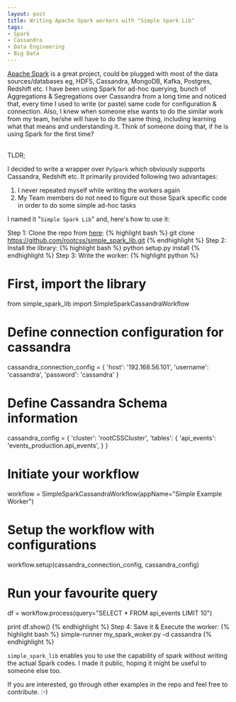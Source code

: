 ```yaml
---
layout: post
title: Writing Apache Spark workers with "Simple Spark Lib"
tags:
- Spark
- Cassandra
- Data Engineering
- Big Data
---
```


<a target="_blank" href="http://spark.apache.org/">Apache Spark</a> is a great project, could be plugged with most of the data sources/databases eg, HDFS, Cassandra, MongoDB, Kafka, Postgres, Redshift etc. I have been using Spark for ad-hoc querying, bunch of Aggregations &amp; Segregations over Cassandra from a long time and noticed that, every time I used to write (or paste) same code for configuration &amp; connection. Also, I knew when someone else wants to do the similar work from my team, he/she will have to do the same thing, including learning what that means and understanding it. Think of someone doing that, if he is using Spark for the first time?

<br>TLDR;

I decided to write a wrapper over `PySpark` which obviously supports Cassandra, Redshift etc. It primarily provided following two advantages:

1. I never repeated myself while writing the workers again
2. My Team members do not need to figure out those Spark specific code in order to do some simple ad-hoc tasks

I named it "`Simple Spark Lib`" and, here's how to use it:

Step 1: Clone the repo from <a href="https://github.com/rootcss/simple_spark_lib">here</a>:
{% highlight bash %}
git clone https://github.com/rootcss/simple_spark_lib.git
{% endhighlight %}
Step 2: Install the library:
{% highlight bash %}
python setup.py install
{% endhighlight %}
Step 3: Write the worker:
{% highlight python %}
# First, import the library
from simple_spark_lib import SimpleSparkCassandraWorkflow

# Define connection configuration for cassandra
cassandra_connection_config = {
  'host':     '192.168.56.101',
  'username': 'cassandra',
  'password': 'cassandra'
}

# Define Cassandra Schema information
cassandra_config = {
  'cluster': 'rootCSSCluster',
  'tables': {
    'api_events': 'events_production.api_events',
  }
}
# Initiate your workflow
workflow = SimpleSparkCassandraWorkflow(appName="Simple Example Worker")

# Setup the workflow with configurations
workflow.setup(cassandra_connection_config, cassandra_config)

# Run your favourite query
df = workflow.process(query="SELECT * FROM api_events LIMIT 10")

print df.show()
{% endhighlight %}
Step 4: Save it &amp; Execute the worker:
{% highlight bash %}
simple-runner my_spark_woker.py -d cassandra
{% endhighlight %}

`simple_spark_lib` enables you to use the capability of spark without writing the actual Spark codes. I made it public, hoping it might be useful to someone else too.

If you are interested, go through other examples in the repo and feel free to contribute. :-)
